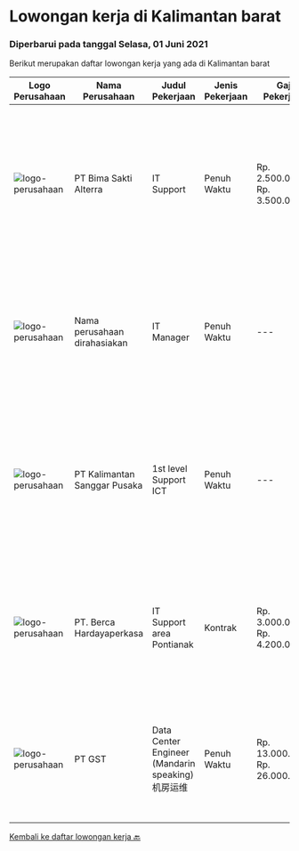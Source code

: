 
  # Lowongan kerja di Kalimantan barat

  ### Diperbarui pada tanggal Selasa, 01 Juni 2021

  Berikut merupakan daftar lowongan kerja yang ada di Kalimantan barat

  |Logo Perusahaan | Nama Perusahaan | Judul Pekerjaan | Jenis Pekerjaan | Gaji Pekerjaan | Lokasi | Deskripsi | Tanggal diunggah | Pranala |
  | -------------- | --------------- | --------------- | --------- | --------- | -------------- | ------- | ----------- | ----------- |
  |![logo-perusahaan](https://image-service-cdn.seek.com.au/3b449304b19b7a5909fe2d6166b69cb2e3dfc9ad/ee4dce1061f3f616224767ad58cb2fc751b8d2dc)|PT Bima Sakti Alterra|IT Support|Penuh Waktu|Rp. 2.500.000-Rp. 3.500.000|Pontianak|Deskripsi pekerjaan: Berkomunikasi dengan customer relation mengenai masalah secara teknis melalui formulir feedback dari customer Melakukan analisa...|Kamis, 27 Mei 2021|https://www.jobstreet.co.id/id/job/it-support-3539433?token=0~f06f44dc-63a7-4d51-8aaa-c004f45d5220&sectionRank=1&jobId=jobstreet-id-job-3539433|
|![logo-perusahaan](https://us.123rf.com/450wm/pavelstasevich/pavelstasevich1811/pavelstasevich181101027/112815900-stock-vector-no-image-available-icon-flat-vector.jpg?ver=6)|Nama perusahaan dirahasiakan|IT Manager|Penuh Waktu|---|Kalimantan Barat|Pendidikan minimal S1 segala jurusan Memiliki pengetahuan mengenai PHP dan bahasa pemrograman lainnya atau menguasai jaringan Gaji negotiable...|Selasa, 25 Mei 2021|https://www.jobstreet.co.id/id/job/it-manager-3537839?token=0~f06f44dc-63a7-4d51-8aaa-c004f45d5220&sectionRank=2&jobId=jobstreet-id-job-3537839|
|![logo-perusahaan](https://image-service-cdn.seek.com.au/32c5b4c0c4c7ed5e3a74ae382a52d96a5d3b89d3/ee4dce1061f3f616224767ad58cb2fc751b8d2dc)|PT Kalimantan Sanggar Pusaka|1st level Support ICT|Penuh Waktu|---|Melawi|Tanggung jawab: Melakukan proses maintenance jaringan internet &amp; internet untuk area kebun dan Pabrik Melakukan maintenance hardware dan software...|Jumat, 21 Mei 2021|https://www.jobstreet.co.id/id/job/1st-level-support-ict-3529520?token=0~f06f44dc-63a7-4d51-8aaa-c004f45d5220&sectionRank=3&jobId=jobstreet-id-job-3529520|
|![logo-perusahaan](https://image-service-cdn.seek.com.au/0c900ac2b5b1a2cf9bee651ce5d069e68ff14c92/ee4dce1061f3f616224767ad58cb2fc751b8d2dc)|PT. Berca Hardayaperkasa|IT Support area Pontianak|Kontrak|Rp. 3.000.000-Rp. 4.200.000|Pontianak|Responsibilities : Notebook hardware troubleshoot, such as RAM, Hardisk, VGA Manage server : windows, linux , mail server Technical documentations of...|Rabu, 19 Mei 2021|https://www.jobstreet.co.id/id/job/it-support-area-pontianak-3528043?token=0~f06f44dc-63a7-4d51-8aaa-c004f45d5220&sectionRank=4&jobId=jobstreet-id-job-3528043|
|![logo-perusahaan](https://us.123rf.com/450wm/pavelstasevich/pavelstasevich1811/pavelstasevich181101027/112815900-stock-vector-no-image-available-icon-flat-vector.jpg?ver=6)|PT GST|Data Center Engineer (Mandarin speaking) 机房运维|Penuh Waktu|Rp. 13.000.000-Rp. 26.000.000|Kalimantan Barat|In charge of DC day-to-day Operations Installation/ Configuration/ Troubleshoot Fiber Optic, Routers, Switches and other devices Familiar with...|Minggu, 09 Mei 2021|https://www.jobstreet.co.id/id/job/data-center-engineer-mandarin-speaking-机房运维-3527529?token=0~f06f44dc-63a7-4d51-8aaa-c004f45d5220&sectionRank=5&jobId=jobstreet-id-job-3527529|


  [Kembali ke daftar lowongan kerja 🔙](../README.md#daftar-lowongan-kerja)
  